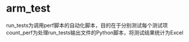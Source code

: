 # arm_test
run_tests为调用perf脚本的自动化脚本，目的在于分别测试每个测试项
count_perf为处理run_tests输出文件的Python脚本，将测试结果统计为Excel

